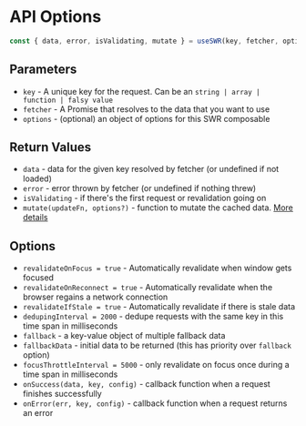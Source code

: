 # API Options

```js
const { data, error, isValidating, mutate } = useSWR(key, fetcher, options)
```

## Parameters

- `key` - A unique key for the request. Can be an `string | array | function | falsy value`
- `fetcher` - A Promise that resolves to the data that you want to use
- `options` - (optional) an object of options for this SWR composable

## Return Values

- `data` - data for the given key resolved by fetcher (or undefined if not loaded)
- `error` - error thrown by fetcher (or undefined if nothing threw)
- `isValidating` - if there's the first request or revalidation going on
- `mutate(updateFn, options?)` - function to mutate the cached data. [More details](./mutation.md)

## Options

- `revalidateOnFocus = true` - Automatically revalidate when window gets focused
- `revalidateOnReconnect = true` - Automatically revalidate when the browser regains a network connection
- `revalidateIfStale = true` - Automatically revalidate if there is stale data
- `dedupingInterval = 2000` - dedupe requests with the same key in this time span in milliseconds
- `fallback` - a key-value object of multiple fallback data
- `fallbackData` - initial data to be returned (this has priority over `fallback` option)
- `focusThrottleInterval = 5000` - only revalidate on focus once during a time span in milliseconds
- `onSuccess(data, key, config)` - callback function when a request finishes successfully
- `onError(err, key, config)` - callback function when a request returns an error
